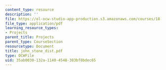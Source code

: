```yaml
---
content_type: resource
description: ''
file: https://ol-ocw-studio-app-production.s3.amazonaws.com/courses/18-996-random-matrix-theory-and-its-applications-spring-2004/35ab0030132a11404548383bf8bdec65_john_stone_dist.pdf
file_type: application/pdf
learning_resource_types:
- Projects
parent_title: Projects
parent_type: CourseSection
resourcetype: Document
title: john_stone_dist.pdf
type: OCWFile
uid: 35ab0030-132a-1140-4548-383bf8bdec65
---
```

